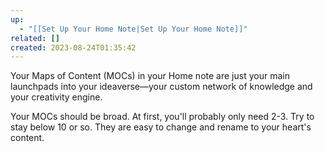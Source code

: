 ```yaml
---
up:
  - "[[Set Up Your Home Note|Set Up Your Home Note]]"
related: []
created: 2023-08-24T01:35:42
---
```

Your Maps of Content (MOCs) in your Home note are just your main launchpads into your ideaverse—your custom network of knowledge and your creativity engine. 

Your MOCs should be broad. At first, you'll probably only need 2-3. Try to stay below 10 or so. They are easy to change and rename to your heart's content. 